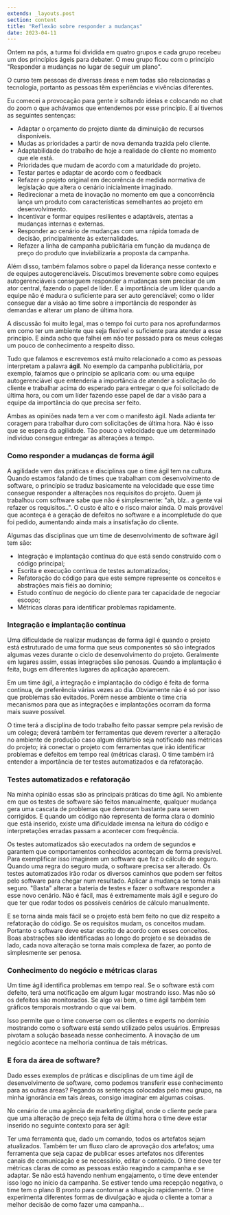 ```yaml
---
extends: _layouts.post
section: content
title: "Reflexão sobre responder a mudanças"
date: 2023-04-11
---
```


Ontem na pós, a turma foi dividida em quatro grupos e cada grupo recebeu um dos princípios ágeis para debater. O meu grupo ficou com o princípio "Responder a mudanças no lugar de seguir um plano".

O curso tem pessoas de diversas áreas e nem todas são relacionadas a tecnologia, portanto as pessoas têm experiências e vivências diferentes.

Eu comecei a provocação para gente ir soltando ideias e colocando no chat do zoom o que achávamos que entendemos por esse princípio. E aí tivemos as seguintes sentenças:
- Adaptar o orçamento do projeto diante da diminuição de recursos disponíveis.
- Mudas as prioridades a partir de nova demanda trazida pelo cliente.
- Adaptabilidade do trabalho de hoje a realidade do cliente no momento que ele está. 
- Prioridades que mudam de acordo com a maturidade do projeto.
- Testar partes e adaptar de acordo com o feedback
- Refazer o projeto original em decorrência de medida normativa de legislação que altera o cenário inicialmente imaginado.
- Redirecionar a meta de inovação no momento em que a concorrência lança um produto com características semelhantes ao projeto em desenvolvimento.
- Incentivar e formar equipes resilientes e adaptáveis, atentas a mudanças internas e externas.
- Responder ao cenário de mudanças com uma rápida tomada de decisão, principalmente às externalidades.
- Refazer a linha de campanha publicitária em função da mudança de preço do produto que inviabilizaria a proposta da campanha.

Além disso, também falamos sobre o papel da liderança nesse contexto e de equipes autogerenciáveis. Discutimos brevemente sobre como equipes autogerenciáveis conseguem responder a mudanças sem precisar de um ator central, fazendo o papel de líder. E a importância de um líder quando a equipe não é madura o suficiente para ser auto gerenciável; como o líder consegue dar a visão ao time sobre a importância de responder às demandas e alterar um plano de última hora.

A discussão foi muito legal, mas o tempo foi curto para nos aprofundarmos em como ter um ambiente que seja flexível o suficiente para atender a esse princípio. E ainda acho que falhei em não ter passado para os meus colegas um pouco de conhecimento a respeito disso.

Tudo que falamos e escrevemos está muito relacionado a como as pessoas interpretam a palavra **ágil**. No exemplo da campanha publicitária, por exemplo, falamos que o princípio se aplicaria com: ou uma equipe autogerenciável que entenderia a importância de atender a solicitação do cliente e trabalhar acima do esperado para entregar o que foi solicitado de última hora, ou com um líder fazendo esse papel de dar a visão para a equipe da importância do que precisa ser feito.

Ambas as opiniões nada tem a ver com o manifesto ágil. Nada adianta ter coragem para trabalhar duro com solicitações de última hora. Não é isso que se espera da agilidade. Tão pouco a velocidade que um determinado indivíduo consegue entregar as alterações a tempo.

### Como responder a mudanças de forma ágil
A agilidade vem das práticas e disciplinas que o time ágil tem na cultura. Quando estamos falando de times que trabalham com desenvolvimento de software, o princípio se traduz basicamente na velocidade que esse time consegue responder a alterações nos requisitos do projeto. Quem já trabalhou com software sabe que não é simplesmente: "ah, blz.. a gente vai refazer os requisitos..". O custo é alto e o risco maior ainda. O mais provável que aconteça é a geração de defeitos no software e a incompletude do que foi pedido, aumentando ainda mais a insatisfação do cliente.

Algumas das disciplinas que um time de desenvolvimento de software ágil tem são:
- Integração e implantação contínua do que está sendo construído com o código principal;
- Escrita e execução contínua de testes automatizados;
- Refatoração do código para que este sempre represente os conceitos e abstrações mais fiéis ao domínio;
- Estudo contínuo de negócio do cliente para ter capacidade de negociar escopo;
- Métricas claras para identificar problemas rapidamente.


### Integração e implantação contínua
Uma dificuldade de realizar mudanças de forma ágil é quando o projeto está estruturado de uma forma que seus componentes só são integrados algumas vezes durante o ciclo de desenvolvimento do projeto. Geralmente em lugares assim, essas integrações são penosas. Quando a implantação é feita, bugs em diferentes lugares da aplicação aparecem.

Em um time ágil, a integração e implantação do código é feita de forma contínua, de preferência várias vezes ao dia. Obviamente não é só por isso que problemas são evitados. Porém nesse ambiente o time cria mecanismos para que as integrações e implantações ocorram da forma mais suave possível.

O time terá a disciplina de todo trabalho feito passar sempre pela revisão de um colega; deverá também ter ferramentas que devem reverter a alteração no ambiente de produção caso algum distúrbio seja notificado nas métricas do projeto; irá conectar o projeto com ferramentas que irão identificar problemas e defeitos em tempo real (métricas claras). O time também irá entender a importância de ter testes automatizados e da refatoração.

### Testes automatizados e refatoração
Na minha opinião essas são as principais práticas do time ágil. No ambiente em que os testes de software são feitos manualmente, qualquer mudança gera uma cascata de problemas que demoram bastante para serem corrigidos. E quando um código não representa de forma clara o domínio que está inserido, existe uma dificuldade imensa na leitura do código e interpretações erradas passam a acontecer com frequência.

Os testes automatizados são executados na ordem de segundos e garantem que comportamentos conhecidos aconteçam de forma previsível. Para exemplificar isso imaginem um software que faz o cálculo de seguro. Quando uma regra do seguro muda, o software precisa ser alterado. Os testes automatizados irão rodar os diversos caminhos que podem ser feitos pelo software para chegar num resultado. Aplicar a mudança se torna mais seguro. "Basta" alterar a bateria de testes e fazer o software responder a esse novo cenário. Não é fácil, mas é extremamente mais ágil e seguro do que ter que rodar todos os possíveis cenários de cálculo manualmente.

E se torna ainda mais fácil se o projeto está bem feito no que diz respeito a refatoração do código. Se os requisitos mudam, os conceitos mudam. Portanto o software deve estar escrito de acordo com esses conceitos. Boas abstrações são identificadas ao longo do projeto e se deixadas de lado, cada nova alteração se torna mais complexa de fazer, ao ponto de simplesmente ser penosa.

### Conhecimento do negócio e métricas claras
Um time ágil identifica problemas em tempo real. Se o software está com defeito, terá uma notificação em algum lugar mostrando isso. Mas não só os defeitos são monitorados. Se algo vai bem, o time ágil também tem gráficos temporais mostrando o que vai bem.

Isso permite que o time converse com os clientes e experts no domínio mostrando como o software está sendo utilizado pelos usuários. Empresas pivotam a solução baseada nesse conhecimento. A inovação de um negócio acontece na melhoria contínua de tais métricas.


### E fora da área de software?
Dado esses exemplos de práticas e disciplinas de um time ágil de desenvolvimento de software, como podemos transferir esse conhecimento para as outras áreas? Pegando as sentenças colocadas pelo meu grupo, na minha ignorância em tais áreas, consigo imaginar em algumas coisas.

No cenário de uma agência de marketing digital, onde o cliente pede para que uma alteração de preço seja feita de última hora o time deve estar inserido no seguinte contexto para ser ágil:

Ter uma ferramenta que, dado um comando, todos os artefatos sejam atualizados. Também ter um fluxo claro de aprovação dos artefatos; uma ferramenta que seja capaz de publicar esses artefatos nos diferentes canais de comunicação e se necessário, editar o conteúdo.	
O time deve ter métricas claras de como as pessoas estão reagindo a campanha e se adaptar. Se não está havendo nenhum engajamento, o time deve entender isso logo no início da campanha. Se estiver tendo uma recepção negativa, o time tem o plano B pronto para contornar a situação rapidamente.
O time experimenta diferentes formas de divulgação e ajuda o cliente a tomar a melhor decisão de como fazer uma campanha... 



